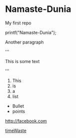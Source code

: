 # Namaste-Dunia
My first repo

printf("Namaste-Dunia");

Another paragraph 

'''
<p>This is some text</p>

'''

1. This 
2. is
3. a
4. list

* Bullet
* points

http://facebook.com

[timeWaste](http://facebook.com)


